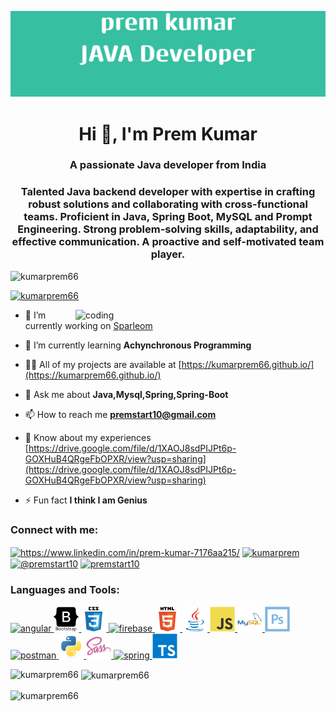 ![logo](https://github.com/kumarprem66/kumarprem66.github.io/blob/main/prem_kumarJAVA_Developer%20(1).png)
<h1 align="center">Hi 👋, I'm Prem Kumar</h1>
<h3 align="center">A passionate Java developer from India</h3>
<h3 align="center">Talented Java backend developer with expertise in crafting
robust solutions and collaborating with cross-functional teams.
Proficient in Java, Spring Boot, MySQL and Prompt Engineering.
Strong problem-solving skills, adaptability, and effective
communication. A proactive and self-motivated team player.</h3>


<p align="left"> <img src="https://komarev.com/ghpvc/?username=kumarprem66&label=Profile%20views&color=0e75b6&style=flat" alt="kumarprem66" /> </p>

<p align="left"> <a href="https://github.com/ryo-ma/github-profile-trophy"><img src="https://github-profile-trophy.vercel.app/?username=kumarprem66" alt="kumarprem66" /></a> </p>

<img align="right" alt="coding" width = "400" src="https://media.licdn.com/dms/image/C4D12AQEyH4W0_3_8Lg/article-cover_image-shrink_600_2000/0/1617887567803?e=2147483647&v=beta&t=US7cTRcTMUhceakszySvF92nXvU6eLT_qhaaiUcAjTY">

- 🔭 I’m currently working on [Sparleom](https://github.com/kumarprem66/sparleom)

- 🌱 I’m currently learning **Achynchronous Programming**

- 👨‍💻 All of my projects are available at [https://kumarprem66.github.io/](https://kumarprem66.github.io/)

- 💬 Ask me about **Java,Mysql,Spring,Spring-Boot**

- 📫 How to reach me **premstart10@gmail.com**

- 📄 Know about my experiences [https://drive.google.com/file/d/1XAOJ8sdPIJPt6p-GOXHuB4QRgeFbOPXR/view?usp=sharing](https://drive.google.com/file/d/1XAOJ8sdPIJPt6p-GOXHuB4QRgeFbOPXR/view?usp=sharing)

- ⚡ Fun fact **I think I am Genius**

<h3 align="left">Connect with me:</h3>
<p align="left">
<a href="https://linkedin.com/in/https://www.linkedin.com/in/prem-kumar-7176aa215/" target="blank"><img align="center" src="https://raw.githubusercontent.com/rahuldkjain/github-profile-readme-generator/master/src/images/icons/Social/linked-in-alt.svg" alt="https://www.linkedin.com/in/prem-kumar-7176aa215/" height="30" width="40" /></a>
<a href="https://www.leetcode.com/kumarprem" target="blank"><img align="center" src="https://raw.githubusercontent.com/rahuldkjain/github-profile-readme-generator/master/src/images/icons/Social/leet-code.svg" alt="kumarprem" height="30" width="40" /></a>
<a href="https://www.hackerearth.com/@premstart10" target="blank"><img align="center" src="https://raw.githubusercontent.com/rahuldkjain/github-profile-readme-generator/master/src/images/icons/Social/hackerearth.svg" alt="@premstart10" height="30" width="40" /></a>
<a href="https://auth.geeksforgeeks.org/user/premstart10" target="blank"><img align="center" src="https://raw.githubusercontent.com/rahuldkjain/github-profile-readme-generator/master/src/images/icons/Social/geeks-for-geeks.svg" alt="premstart10" height="30" width="40" /></a>
</p>

<h3 align="left">Languages and Tools:</h3>
<p align="left"> <a href="https://angular.io" target="_blank" rel="noreferrer"> <img src="https://angular.io/assets/images/logos/angular/angular.svg" alt="angular" width="40" height="40"/> </a> <a href="https://getbootstrap.com" target="_blank" rel="noreferrer"> <img src="https://raw.githubusercontent.com/devicons/devicon/master/icons/bootstrap/bootstrap-plain-wordmark.svg" alt="bootstrap" width="40" height="40"/> </a> <a href="https://www.w3schools.com/css/" target="_blank" rel="noreferrer"> <img src="https://raw.githubusercontent.com/devicons/devicon/master/icons/css3/css3-original-wordmark.svg" alt="css3" width="40" height="40"/> </a> <a href="https://firebase.google.com/" target="_blank" rel="noreferrer"> <img src="https://www.vectorlogo.zone/logos/firebase/firebase-icon.svg" alt="firebase" width="40" height="40"/> </a> <a href="https://www.w3.org/html/" target="_blank" rel="noreferrer"> <img src="https://raw.githubusercontent.com/devicons/devicon/master/icons/html5/html5-original-wordmark.svg" alt="html5" width="40" height="40"/> </a> <a href="https://www.java.com" target="_blank" rel="noreferrer"> <img src="https://raw.githubusercontent.com/devicons/devicon/master/icons/java/java-original.svg" alt="java" width="40" height="40"/> </a> <a href="https://developer.mozilla.org/en-US/docs/Web/JavaScript" target="_blank" rel="noreferrer"> <img src="https://raw.githubusercontent.com/devicons/devicon/master/icons/javascript/javascript-original.svg" alt="javascript" width="40" height="40"/> </a> <a href="https://www.mysql.com/" target="_blank" rel="noreferrer"> <img src="https://raw.githubusercontent.com/devicons/devicon/master/icons/mysql/mysql-original-wordmark.svg" alt="mysql" width="40" height="40"/> </a> <a href="https://www.photoshop.com/en" target="_blank" rel="noreferrer"> <img src="https://raw.githubusercontent.com/devicons/devicon/master/icons/photoshop/photoshop-line.svg" alt="photoshop" width="40" height="40"/> </a> <a href="https://postman.com" target="_blank" rel="noreferrer"> <img src="https://www.vectorlogo.zone/logos/getpostman/getpostman-icon.svg" alt="postman" width="40" height="40"/> </a> <a href="https://www.python.org" target="_blank" rel="noreferrer"> <img src="https://raw.githubusercontent.com/devicons/devicon/master/icons/python/python-original.svg" alt="python" width="40" height="40"/> </a> <a href="https://sass-lang.com" target="_blank" rel="noreferrer"> <img src="https://raw.githubusercontent.com/devicons/devicon/master/icons/sass/sass-original.svg" alt="sass" width="40" height="40"/> </a> <a href="https://spring.io/" target="_blank" rel="noreferrer"> <img src="https://www.vectorlogo.zone/logos/springio/springio-icon.svg" alt="spring" width="40" height="40"/> </a> <a href="https://www.typescriptlang.org/" target="_blank" rel="noreferrer"> <img src="https://raw.githubusercontent.com/devicons/devicon/master/icons/typescript/typescript-original.svg" alt="typescript" width="40" height="40"/> </a> </p>

<p><img align="left" src="https://github-readme-stats.vercel.app/api/top-langs?username=kumarprem66&show_icons=true&locale=en&layout=compact" alt="kumarprem66" /></p>

<p>&nbsp;<img align="center" src="https://github-readme-stats.vercel.app/api?username=kumarprem66&show_icons=true&locale=en" alt="kumarprem66" /></p>

<p><img align="center" src="https://github-readme-streak-stats.herokuapp.com/?user=kumarprem66&" alt="kumarprem66" /></p>
